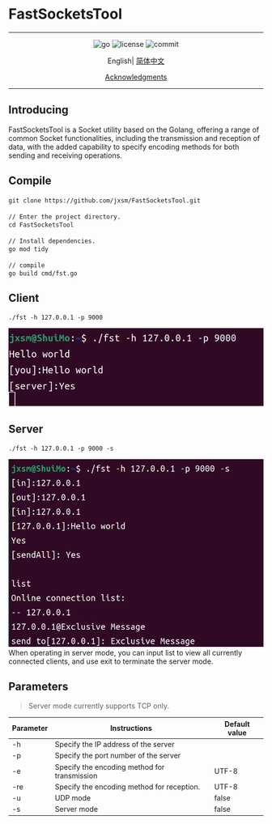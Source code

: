 # FastSocketsTool

---

<div align="center">
    <img src="https://img.shields.io/github/go-mod/go-version/jxsm/FastSocketsTool" alt="go" />
    <img src="https://img.shields.io/github/license/jxsm/FastSocketsTool" alt="license">
    <img src="https://img.shields.io/github/last-commit/jxsm/FastSocketsTool" alt="commit">
</div>

<p align="center">
  English|
<a href="doc/markdown/chinese.md">简体中文</a>
</p>

<p align="center">
    <a href="doc/markdown/Acknowledgments.md">Acknowledgments</a>
</p>

---
## Introducing
FastSocketsTool is a Socket utility based on the Golang, offering a range of 
common Socket functionalities, including the transmission and reception of 
data, with the added capability to specify encoding methods for both sending and receiving operations.


## Compile

```shell
git clone https://github.com/jxsm/FastSocketsTool.git

// Enter the project directory.
cd FastSocketsTool

// Install dependencies.
go mod tidy

// compile
go build cmd/fst.go
```

## Client
```shell
./fst -h 127.0.0.1 -p 9000
```
<img src="doc/img/client.png" alt="client">

## Server
```shell
./fst -h 127.0.0.1 -p 9000 -s
```
<img src="doc/img/server.png" alt="server">
When operating in server mode, you can input list to view all currently connected clients, and use exit to terminate the server mode.



## Parameters
>Server mode currently supports TCP only.

| Parameter | Instructions                                 | Default value |
|-----------|----------------------------------------------|---------------|
| -h        | Specify the IP address of the server         |               |
| -p        | Specify the port number of the server        |               |
| -e        | Specify the encoding method for transmission | UTF-8         |
| -re       | Specify the encoding method for reception.   | UTF-8         |
| -u        | UDP mode                                     | false         |
| -s        | Server mode                                  | false         |